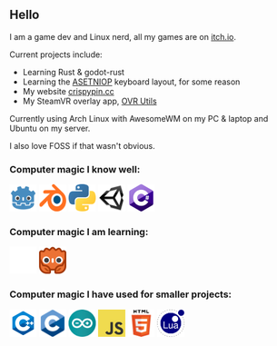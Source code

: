 ## Hello

I am a game dev and Linux nerd, all my games are on [itch.io](https://crispypin.itch.io).

Current projects include: 
- Learning Rust & godot-rust
- Learning the [ASETNIOP](https://asetniop.com/) keyboard layout, for some reason
- My website [crispypin.cc](https://crispypin.cc)
- My SteamVR overlay app, [OVR Utils](https://github.com/CrispyPin/ovr-utils)

Currently using Arch Linux with AwesomeWM on my PC & laptop and Ubuntu on my server.

I also love FOSS if that wasn't obvious.

### Computer magic I know well:

<a href="https://godotengine.org/"><img src="icons/godot.svg" alt="godot" width="48" height="48"/></a>
<a href="https://blender.org/"><img src="icons/blender.svg" alt="blender" width="48" height="48"/></a>
<a href="https://python.org/"><img src="icons/python.svg" alt="python" width="48" height="48"/></a>
<a href="https://unity.com/"><img src="icons/unity.png" alt="unity3d" width="48" height="48"/></a>
<img src="icons/csharp.png" alt="C#" width="48" height="48"/>

### Computer magic I am learning:
<a href="https://www.rust-lang.org/"><img src="icons/rust.png" alt="rust" width="48" height="48"/></a>
<a href="https://godot-rust.github.io/"><img src="icons/gdrust.png" alt="godot-rust" width="48" height="48"/></a>

### Computer magic I have used for smaller projects:

<a href="icons/cpp.svg"><img src="icons/cpp.svg" alt="C++" width="48" height="48"/></a>
<img src="icons/c.png" alt="C" width="48" height="48"/>
<a href="https://www.arduino.cc/"><img src="icons/arduino.svg" alt="arduino" width="48" height="48"/></a>
<img src="icons/javascript.svg" alt="javascript" width="48" height="48"/>
<img src="icons/html.png" alt="html5" width="48" height="48"/>
<img src="icons/lua.png" alt="lua" width="48" height="48"/>
